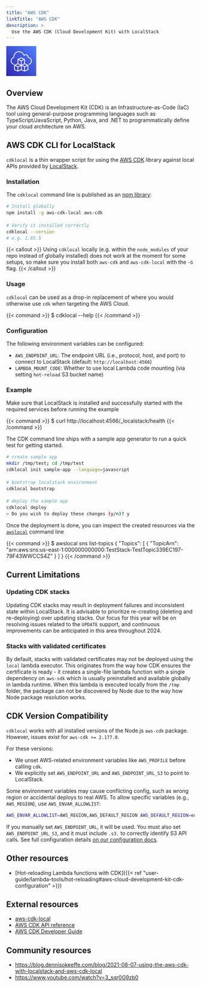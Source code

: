 ```yaml
---
title: "AWS CDK"
linkTitle: "AWS CDK"
description: >
  Use the AWS CDK (Cloud Development Kit) with LocalStack
---
```


![AWS CDK](aws-cdk-logo.svg)
## Overview

The AWS Cloud Development Kit (CDK) is an Infrastructure-as-Code (IaC) tool using general-purpose programming languages such as TypeScript/JavaScript, Python, Java, and .NET to programmatically define your cloud architecture on AWS.

## AWS CDK CLI for LocalStack

`cdklocal` is a thin wrapper script for using the [AWS CDK](https://github.com/aws/aws-cdk) library against local APIs provided by [LocalStack](https://github.com/localstack/localstack).

### Installation

The `cdklocal` command line is published as an [npm library](https://www.npmjs.com/package/aws-cdk-local):

```bash
# Install globally
npm install -g aws-cdk-local aws-cdk

# Verify it installed correctly
cdklocal --version
# e.g. 1.65.5
```

{{< callout >}}
Using `cdklocal` locally (e.g. within the `node_modules` of your repo instead of globally installed) does not work at the moment for some setups, so make sure you install both `aws-cdk` and `aws-cdk-local` with the `-G` flag.
{{< /callout >}}

### Usage

`cdklocal` can be used as a drop-in replacement of where you would otherwise use `cdk` when targeting the AWS Cloud.

{{< command >}}
$ cdklocal --help
{{< /command >}}

### Configuration

The following environment variables can be configured:

* `AWS_ENDPOINT_URL`: The endpoint URL (i.e., protocol, host, and port) to connect to LocalStack (default: `http://localhost:4566`)
* `LAMBDA_MOUNT_CODE`: Whether to use local Lambda code mounting (via setting `hot-reload` S3 bucket name)

### Example

Make sure that LocalStack is installed and successfully started with the required services before running the example

{{< command >}}
$ curl http://localhost:4566/_localstack/health
{{< /command >}}

The CDK command line ships with a sample app generator to run a quick test for getting started.

```bash
# create sample app
mkdir /tmp/test; cd /tmp/test
cdklocal init sample-app --language=javascript

# bootstrap localstack environment
cdklocal bootstrap

# deploy the sample app
cdklocal deploy
> Do you wish to deploy these changes (y/n)? y
```

Once the deployment is done, you can inspect the created resources via the [`awslocal`](https://github.com/localstack/awscli-local) command line

{{< command >}}
$ awslocal sns list-topics
 {
     "Topics": [
         {
             "TopicArn": "arn:aws:sns:us-east-1:000000000000:TestStack-TestTopic339EC197-79F43WWCCS4Z"
         }
     ]
}
{{< /command >}}

## Current Limitations

### Updating CDK stacks

Updating CDK stacks may result in deployment failures and inconsistent state within LocalStack.
It is advisable to prioritize re-creating (deleting and re-deploying) over updating stacks.
Our focus for this year will be on resolving issues related to the `UPDATE` support, and continuous improvements can be anticipated in this area throughout 2024.

### Stacks with validated certificates

By default, stacks with validated certificates may not be deployed using the `local` lambda executor.
This originates from the way how CDK ensures the certificate is ready - it creates a single-file lambda function with a single dependency on `aws-sdk` which is usually preinstalled and available globally in lambda runtime.
When this lambda is executed locally from the `/tmp` folder, the package can not be discovered by Node due to the way how Node package resolution works.

## CDK Version Compatibility

`cdklocal` works with all installed versions of the Node.js `aws-cdk` package.
However, issues exist for `aws-cdk >= 2.177.0`.

For these versions:

* We unset AWS-related environment variables like `AWS_PROFILE` before calling `cdk`.
* We explicitly set `AWS_ENDPOINT_URL` and `AWS_ENDPOINT_URL_S3` to point to LocalStack.

Some environment variables may cause conflicting config, such as wrong region or accidental deploys to real AWS.
To allow specific variables (e.g., `AWS_REGION`), use `AWS_ENVAR_ALLOWLIST`:

```bash
AWS_ENVAR_ALLOWLIST=AWS_REGION,AWS_DEFAULT_REGION AWS_DEFAULT_REGION=eu-central-1 AWS_REGION=eu-central-1 cdklocal ...
```

If you manually set `AWS_ENDPOINT_URL`, it will be used.
You must also set `AWS_ENDPOINT_URL_S3`, and it must include `.s3.` to correctly identify S3 API calls.
See full configuration details [on our configuration docs](https://github.com/localstack/aws-cdk-local?tab=readme-ov-file#configurations).

## Other resources

* [Hot-reloading Lambda functions with CDK]({{< ref "user-guide/lambda-tools/hot-reloading#aws-cloud-development-kit-cdk-configuration" >}})

## External resources

* [aws-cdk-local](https://github.com/localstack/aws-cdk-local)
* [AWS CDK API reference](https://docs.aws.amazon.com/cdk/api/latest/docs/aws-construct-library.html)
* [AWS CDK Developer Guide](https://docs.aws.amazon.com/cdk/latest/guide/home.html)

## Community resources

* https://blog.dennisokeeffe.com/blog/2021-08-07-using-the-aws-cdk-with-localstack-and-aws-cdk-local
* https://www.youtube.com/watch?v=3_sqr0G9zb0
